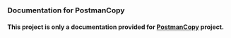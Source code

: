 ### Documentation for PostmanCopy
#### This project is only a documentation provided for [PostmanCopy](https://github.com/gottomy2/PostmanCopy) project.
